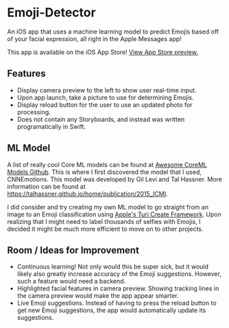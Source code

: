 # Emoji-Detector
An iOS app that uses a machine learning model to predict Emojis based off of your facial expression, all right in the Apple Messages app!

This app is available on the iOS App Store! [View App Store preview.](https://itunes.apple.com/us/app/emoji-detector/id1394772831?ls=1&mt=8)

## Features
* Display camera preview to the left to show user real-time input.
* Upon app launch, take a picture to use for determining Emojis.
* Display reload button for the user to use an updated photo for processing.
* Does not contain any Storyboards, and instead was written programatically in Swift.

## ML Model
A list of really cool Core ML models can be found at [Awesome CoreML Models Github](https://github.com/likedan/Awesome-CoreML-Models). This is where I first discovered the model that I used, CNNEmotions. This model was developed by Gil Levi and Tal Hassner. More information can be found at <https://talhassner.github.io/home/publication/2015_ICMI>.

I did consider and try creating my own ML model to go straight from an image to an Emoji classification using [Apple's Turi Create Framework](https://github.com/apple/turicreate). Upon realizing that I might need to label thousands of selfies with Emojis, I decided it might be much more efficient to move on to other projects.

## Room / Ideas for Improvement
* Continuous learning! Not only would this be super sick, but it would likely also greatly increase accuracy of the Emoji suggestions. However, such a feature would need a backend.
* Highlighted facial features in camera preview. Showing tracking lines in the camera preview would make the app appear smarter.
* Live Emoji suggestions. Instead of having to press the reload button to get new Emoji suggestions, the app would automatically update its suggestions.
